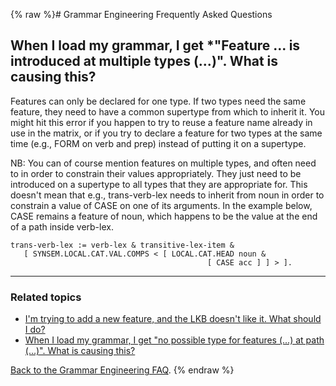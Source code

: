{% raw %}# Grammar Engineering Frequently Asked Questions

## When I load my grammar, I get \*"Feature ... is introduced at multiple types (...)". What is causing this?

Features can only be declared for one type. If two types need the same
feature, they need to have a common supertype from which to inherit it.
You might hit this error if you happen to try to reuse a feature name
already in use in the matrix, or if you try to declare a feature for two
types at the same time (e.g., FORM on verb and prep) instead of putting
it on a supertype.

NB: You can of course mention features on multiple types, and often need
to in order to constrain their values appropriately. They just need to
be introduced on a supertype to all types that they are appropriate for.
This doesn't mean that e.g., trans-verb-lex needs to inherit from noun
in order to constrain a value of CASE on one of its arguments. In the
example below, CASE remains a feature of noun, which happens to be the
value at the end of a path inside verb-lex.

    trans-verb-lex := verb-lex & transitive-lex-item &
       [ SYNSEM.LOCAL.CAT.VAL.COMPS < [ LOCAL.CAT.HEAD noun &
                                                [ CASE acc ] ] > ].

* * *

### Related topics

- [I'm trying to add a new feature, and the LKB doesn't like it. What
should I do?]()
- [When I load my grammar, I get "no possible type for features (...)
at path (...)". What is causing this?]()

[Back to the Grammar Engineering FAQ](/GrammarEngineeringFaq).
<update date omitted for speed>{% endraw %}